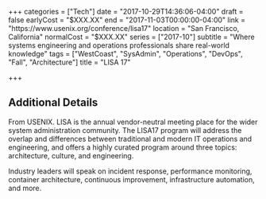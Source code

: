 +++
categories = ["Tech"]
date = "2017-10-29T14:36:06-04:00"
draft = false
earlyCost = "$XXX.XX"
end = "2017-11-03T00:00:00-04:00"
link = "https://www.usenix.org/conference/lisa17"
location = "San Francisco, California"
normalCost = "$XXX.XX"
series = ["2017-10"]
subtitle = "Where systems engineering and operations professionals share real-world knowledge"
tags = ["WestCoast", "SysAdmin", "Operations", "DevOps", "Fall", "Architecture"]
title = "LISA 17"

+++
<!--more-->

## Additional Details

From USENIX. LISA is the annual vendor-neutral meeting place for the wider system administration community. The LISA17 program will address the overlap and differences between traditional and modern IT operations and engineering, and offers a highly curated program around three topics: architecture, culture, and engineering.

Industry leaders will speak on incident response, performance monitoring, container architecture, continuous improvement, infrastructure automation, and more.